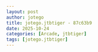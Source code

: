 ```yaml
---
layout: post
author: jotego
title: jotego.jtbtiger - 87c63b9
date: 2025-10-24
categories: [Arcade, jtbtiger]
tags: [jotego.jtbtiger]
---
```


